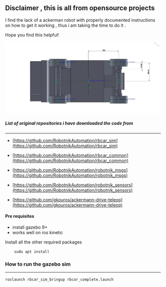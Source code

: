 ## Disclaimer  , this is all from opensource projects 

 
 I find the lack of a ackerman robot with properly documented instructions on how to get it working , thus i am taking the time to do it .

Hope you find this helpful!

![](rbcar_common/rbcar_description/meshes/coordinates_wheels.jpg) 
 
 
##### List of original repositories i have downloaded the code from
 --------------------------------------
  

  
- [https://github.com/RobotnikAutomation/rbcar_sim](https://github.com/RobotnikAutomation/rbcar_sim) 

- [https://github.com/RobotnikAutomation/rbcar_common](https://github.com/RobotnikAutomation/rbcar_common) 

- [https://github.com/RobotnikAutomation/robotnik_msgs](https://github.com/RobotnikAutomation/robotnik_msgs) 

- [https://github.com/RobotnikAutomation/robotnik_sensors](https://github.com/RobotnikAutomation/robotnik_sensors) 


- [https://github.com/gkouros/ackermann-drive-teleop](https://github.com/gkouros/ackermann-drive-teleop) 



#### Pre requisites

-  install gazebo 9+
-  works well on ros kinetic


Install all the other required packages

		sudo apt install 


### How to run the gazebo sim
-----------------------------------------------------

	roslaunch rbcar_sim_bringup rbcar_complete.launch




